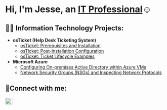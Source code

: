 <h1>Hi, I'm Jesse, an <a href="https://linkedin.com/in/Jhubbard30">IT Professional</a>☺</h1>

<h2>👨‍💻 Information Technology Projects:</h2>

- <b>osTicket (Help Desk Ticketing System)</b>
  - [osTicket: Prerequisites and Installation](https://github.com/jhubbard30/osticket-prereqs)
  - [osTicket: Post-Installation Configuration](https://github.com/jhubbard30/post-install-config)
  - [osTicket: Ticket Lifecycle Examples](https://github.com/jhubbard30/ticket-lifecycle)
- <b>Microsoft Azure</b>
  - [Configuring On-premises Active Directory within Azure VMs](https://github.com/jhubbard30/configure-ad)
  - [Network Security Groups (NSGs) and Inspecting Network Protocols](https://github.com/jhubbard30/azure-network-protocols)

<h2>🤳Connect with me:</h2>

[<img align="left" alt="Jesse | LinkedIn" width="22px" src="https://cdn.jsdelivr.net/npm/simple-icons@v3/icons/linkedin.svg" />][linkedin]


[linkedin]: https://linkedin.com/in/Jhubbard30
